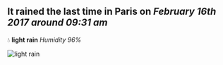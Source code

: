 ## It rained the last time in Paris on *February 16th 2017 around 09:31 am*
💧  **light rain** *Humidity 96%*

![light rain](http://openweathermap.org/img/w/10d.png)
